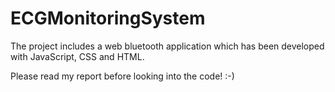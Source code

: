 # ECGMonitoringSystem
The project includes a web bluetooth application which has been developed with JavaScript, CSS and HTML.

Please read my report before looking into the code! :-)

